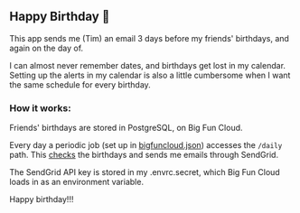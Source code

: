 ## Happy Birthday 🥳

This app sends me (Tim) an email 3 days before my friends' birthdays,
and again on the day of.

I can almost never remember dates, and birthdays get lost in my calendar.
Setting up the alerts in my calendar is also a little cumbersome when I want the same schedule for every birthday.

### How it works:

Friends' birthdays are stored in PostgreSQL, on Big Fun Cloud.

Every day a periodic job (set up in [bigfuncloud.json](bigfuncloud.json)) accesses the `/daily` path.
This [checks](main.go#L124) the birthdays and sends me emails through SendGrid.

The SendGrid API key is stored in my .envrc.secret, which Big Fun Cloud loads in as an environment variable.

Happy birthday!!!